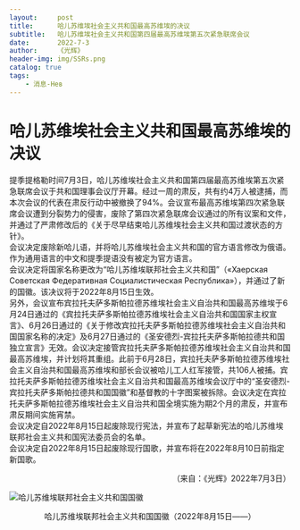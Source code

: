```yaml
---
layout:     post
title:      哈儿苏维埃社会主义共和国最高苏维埃的决议
subtitle:   哈儿苏维埃社会主义共和国第四届最高苏维埃第五次紧急联席会议
date:       2022-7-3
author:     《光辉》
header-img: img/SSRs.png
catalog: true
tags:
    - 消息-Нев
---
```


# 哈儿苏维埃社会主义共和国最高苏维埃的决议 
提季提格勒时间7月3日，哈儿苏维埃社会主义共和国第四届最高苏维埃第五次紧急联席会议于共和国理事会议厅开幕。经过一周的肃反，共有约4万人被逮捕，而本次会议的代表在肃反行动中被撤换了94%。会议宣布最高苏维埃第四次紧急联席会议遭到分裂势力的侵害，废除了第四次紧急联席会议通过的所有议案和文件，并通过了严肃修改后的《关于尽早结束哈儿苏维埃社会主义共和国过渡状态的方针》。  
会议决定废除新哈儿语，并将哈儿苏维埃社会主义共和国的官方语言修改为俄语。作为通用语言的中文和提季提语没有被定为官方语言。  
会议决定将国家名称更改为“哈儿苏维埃联邦社会主义共和国”（«Хаерская Советская Федеративная Социалистическая Республика»），并通过了新的国徽。该决议将于2022年8月15日生效。  
另外，会议宣布宾拉托夫萨多斯帕拉德苏维埃社会主义自治共和国最高苏维埃于6月24日通过的《宾拉托夫萨多斯帕拉德苏维埃社会主义自治共和国国家主权宣言》、6月26日通过的《关于修改宾拉托夫萨多斯帕拉德苏维埃社会主义自治共和国国家名称的决定》及6月27日通过的《圣安德烈-宾拉托夫萨多斯帕拉德共和国独立宣言》无效。会议决定接管宾拉托夫萨多斯帕拉德苏维埃社会主义自治共和国最高苏维埃，并计划将其重组。此前于6月28日，宾拉托夫萨多斯帕拉德苏维埃社会主义自治共和国最高苏维埃和部长会议被哈儿工人红军接管，共106人被捕。宾拉托夫萨多斯帕拉德苏维埃社会主义自治共和国最高苏维埃会议厅中的“圣安德烈-宾拉托夫萨多斯帕拉德共和国国徽”和基督教的十字图案被拆除。会议决定在宾拉托夫萨多斯帕拉德苏维埃社会主义自治共和国全境实施为期2个月的肃反，并宣布肃反期间实施宵禁。  
会议决定自2022年8月15日起废除现行宪法，并宣布了起草新宪法的哈儿苏维埃联邦社会主义共和国宪法委员会的名单。  
会议决定自2022年8月15日起废除现行国歌，并宣布将在2022年8月10日前指定新国歌。  
<div style="text-align: right">（来自：《光辉》2022年7月3日）</div>  
  
![哈儿苏维埃联邦社会主义共和国国徽](https://hssrgov.github.io/files/Haerskaya_SFSR-Emblem-1024.png)  
<div style="text-align: center">哈儿苏维埃联邦社会主义共和国国徽（2022年8月15日——）</div>